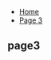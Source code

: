 <ul class="breadcrumb">
  <li><a href="https://anastasiamarkina1.github.io/SML209/">Home</a></li>
  <li><a href="#">Page 3</a></li>
</ul>

<h2>page3</h2>
